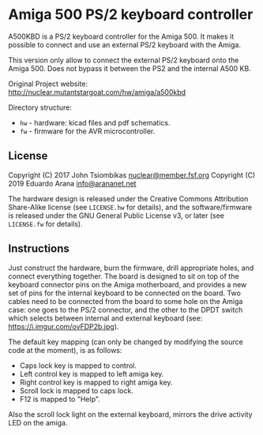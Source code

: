 Amiga 500 PS/2 keyboard controller
==================================

A500KBD is a PS/2 keyboard controller for the Amiga 500. It makes it
possible to connect and use an external PS/2 keyboard with the Amiga.

This version only allow to connect the external PS/2 keyboard onto the Amiga 500. Does not bypass it between the PS2 and the internal A500 KB.

Original Project website: http://nuclear.mutantstargoat.com/hw/amiga/a500kbd

Directory structure:

  * `hw` - hardware: kicad files and pdf schematics.
  * `fw` - firmware for the AVR microcontroller.

License
-------
Copyright (C) 2017 John Tsiombikas <nuclear@member.fsf.org>
Copyright (C) 2019 Eduardo Arana <info@arananet.net>

The hardware design is released under the Creative Commons Attribution Share-Alike license (see `LICENSE.hw` for details), and the
software/firmware is released under the GNU General Public License v3, or later (see `LICENSE.fw` for details).

Instructions
------------
Just construct the hardware, burn the firmware, drill appropriate holes, and
connect everything together. The board is designed to sit on top of the keyboard
connector pins on the Amiga motherboard, and provides a new set of pins for the
internal keyboard to be connected on the board. Two cables need to be connected
from the board to some hole on the Amiga case: one goes to the PS/2 connector,
and the other to the DPDT switch which selects between internal and external
keyboard (see: https://i.imgur.com/ovFDP2b.jpg).

The default key mapping (can only be changed by modifying the source code at the
moment), is as follows:

  * Caps lock key is mapped to control.
  * Left control key is mapped to left amiga key.
  * Right control key is mapped to right amiga key.
  * Scroll lock is mapped to caps lock.
  * F12 is mapped to "Help".

Also the scroll lock light on the external keyboard, mirrors the drive activity
LED on the amiga.

